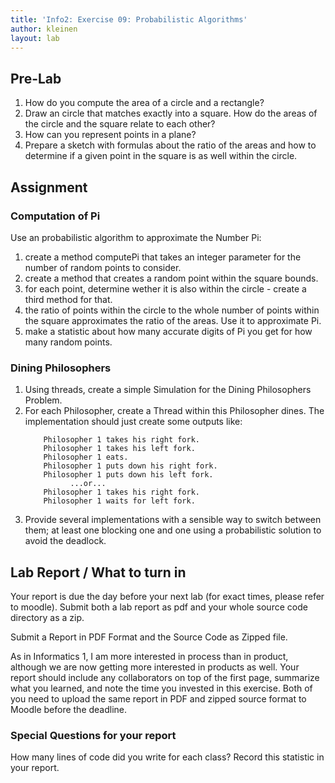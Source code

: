 ```yaml
---
title: 'Info2: Exercise 09: Probabilistic Algorithms'
author: kleinen
layout: lab
---
```

## Pre-Lab
1. How do you compute the area of a circle and a rectangle?
2. Draw an circle that matches exactly into a square. How do the areas of the
circle and the square relate to each other?
3. How can you represent points in a plane?
4. Prepare a sketch with formulas about the ratio of the areas and how to determine
if a given point in the square is as well within the circle.


## Assignment

### Computation of Pi
Use an probabilistic algorithm to approximate the Number Pi:

1. create a method computePi that takes an integer parameter for the number of
random points to consider.
2. create a method that creates a random point within the square bounds.
3. for each point, determine wether it is also within the circle - create a third
method for that.
4. the ratio of points within the circle to the whole number of points within the
square approximates the ratio of the areas. Use it to approximate Pi.
5. make a statistic about how many accurate digits of Pi you get for how many
random points.

### Dining Philosophers
1. Using threads, create a simple Simulation for the Dining Philosophers Problem.
2. For each Philosopher, create a Thread within this Philosopher dines. The implementation
should just create some outputs like:
    ```
        Philosopher 1 takes his right fork.
        Philosopher 1 takes his left fork.
        Philosopher 1 eats.
        Philosopher 1 puts down his right fork.
        Philosopher 1 puts down his left fork.
              ...or...
        Philosopher 1 takes his right fork.
        Philosopher 1 waits for left fork.
    ```
3. Provide several implementations with a sensible way to switch between them;
at least one blocking one and one using a probabilistic solution to avoid the
deadlock.


## Lab Report / What to turn in

Your report is due the day before your next lab (for exact times, please refer to moodle).
Submit both a lab report as pdf and your whole source code directory as a zip.

Submit a Report in PDF Format and the Source Code as Zipped file.

As in Informatics 1, I am more interested in process than in product,
although we are now getting more interested in products as well.
Your report should include any collaborators on top of the first page,
summarize what you learned,
and note the time you invested in this exercise.
Both of you need to upload the same report in PDF and zipped source format to Moodle before the
deadline.

### Special Questions for your report
How many lines of code did you write for each class? Record this statistic in your report.
